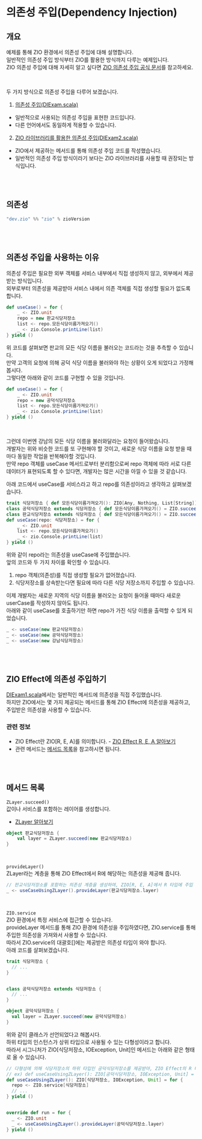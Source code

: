 # 의존성 주입(Dependency Injection)

## 개요
예제를 통해 ZIO 환경에서 의존성 주입에 대해 설명합니다.  
일반적인 의존성 주입 방식부터 ZIO를 활용한 방식까지 다루는 예제입니다.  
ZIO 의존성 주입에 대해 자세히 알고 싶다면 [ZIO 의존성 주입 공식 문서](https://zio.dev/reference/di/)를 참고하세요.

<br/>

두 가지 방식으로 의존성 주입을 다루어 보겠습니다.
1. [의존성 주입(DIExam.scala)](https://github.com/SHSongs/working-scala/blob/main/dependency-injection/src/main/scala/DiTest1.scala)
- 일반적으로 사용되는 의존성 주입을 표현한 코드입니다.
- 다른 언어에서도 동일하게 적용할 수 있습니다.
2. [ZIO 라이브러리를 활용한 의존성 주입(DIExam2.scala)](https://github.com/SHSongs/working-scala/blob/main/dependency-injection/src/main/scala/DiTest2.scala)
- ZIO에서 제공하는 메서드를 통해 의존성 주입 코드를 작성했습니다.
- 일반적인 의존성 주입 방식이라기 보다는 ZIO 라이브러리를 사용할 때 권장되는 방식입니다.



<br/><br/>

## 의존성
```scala
"dev.zio" %% "zio" % zioVersion
```



<br/><br/>

## 의존성 주입을 사용하는 이유
의존성 주입은 필요한 외부 객체를 서비스 내부에서 직접 생성하지 않고, 외부에서 제공받는 방식입니다.  
외부로부터 의존성을 제공받아 서비스 내에서 의존 객체를 직접 생성할 필요가 없도록 합니다.
```scala
def useCase() = for {
	_ <- ZIO.unit
	repo = new 판교식당저장소
	list <- repo.모든식당이름가져오기()
	_ <- zio.Console.printLine(list) 
} yield ()
```
위 코드를 살펴보면 판교의 모든 식당 이름을 불러오는 코드라는 것을 추측할 수 있습니다.  
만약 고객의 요청에 의해 공덕 식당 이름을 불러와야 하는 상황이 오게 되었다고 가정해 봅시다.  
그렇다면 아래와 같이 코드를 구현할 수 있을 것입니다.
```scala
def useCase() = for {
	_ <- ZIO.unit
	repo = new 공덕식당저장소
	list <- repo.모든식당이름가져오기()
	_ <- zio.Console.printLine(list) 
} yield ()
```
<br/>

그런데 이번엔 강남의 모든 식당 이름을 불러와달라는 요청이 들어왔습니다.  
개발자는 위와 비슷한 코드를 또 구현해야 할 것이고, 새로운 식당 이름을 요청 받을 때마다 동일한 작업을 반복해아할 것입니다.  
만약 repo 객체를 useCase 메서드로부터 분리함으로써 repo 객체에 따라 서로 다른 데이터가 표현되도록 할 수 있다면, 개발자는 많은 시간을 아낄 수 있을 것 같습니다.  

아래 코드에서 useCase를 서비스라고 하고 repo를 의존성이라고 생각하고 살펴보겠습니다.
```scala
trait 식당저장소 { def 모든식당이름가져오기(): ZIO[Any, Nothing, List[String]] }
class 공덕식당저장소 extends 식당저장소 { def 모든식당이름가져오기() = ZIO.succeed(List("식당1", "식당2")) }
class 판교식당저장소 extends 식당저장소 { def 모든식당이름가져오기() = ZIO.succeed(List("식당3", "식당4")) }
def useCase(repo: 식당저장소) = for {
	_ <- ZIO.unit
	list <- repo.모든식당이름가져오기()
	_ <- zio.Console.printLine(list)
} yield ()
```
위와 같이 repo라는 의존성을 useCase에 주입했습니다.  
앞의 코드와 두 가지 차이를 확인할 수 있습니다.  
1. repo 객체(의존성)를 직접 생성할 필요가 없어졌습니다.  
2. 식당저장소를 상속받는다면 필요에 따라 다른 식당 저장소까지 주입할 수 있습니다.

이제 개발자는 새로운 지역의 식당 이름을 불러오는 요청이 들어올 때마다 새로운 userCase를 작성하지 않아도 됩니다.  
아래와 같이 useCase를 호출하기만 하면 repo가 가진 식당 이름을 출력할 수 있게 되었습니다.  
```scala
_ <- useCase(new 판교식당저장소)
_ <- useCase(new 공덕식당저장소)
_ <- useCase(new 강남식당저장소)
```



<br/><br/>

## ZIO Effect에 의존성 주입하기
[DIExam1.scala](https://github.com/SHSongs/working-scala/blob/main/dependency-injection/src/main/scala/DiTest1.scala)에서는 일반적인 메서드에 의존성을 직접 주입했습니다.  
하지만 ZIO에서는 몇 가지 제공되는 메서드를 통해 ZIO Effect에 의존성을 제공하고, 주입받은 의존성을 사용할 수 있습니다.

### 관련 정보
- ZIO Effect란 ZIO[R, E, A]를 의미합니다. - [ZIO Effect R, E, A 알아보기](https://zio.dev/reference/core/zio/)
- 관련 메서드는 [메서드 목록](#메서드-목록)을 참고하시면 됩니다.



<br/><br/>

## 메서드 목록
`ZLayer.succeed()`  
값이나 서비스를 포함하는 레이어를 생성합니다.
- [ZLayer 알아보기](https://zio.dev/reference/contextual/zlayer/)

```scala
object 판교식당저장소 {
    val layer = ZLayer.succeed(new 판교식당저장소)
}
```
<br/>

`provideLayer()`  
ZLayer라는 계층을 통해 ZIO Effect에서 R에 해당하는 의존성을 제공해 줍니다.

```scala
// 판교식당저장소를 포함하는 의존성 계층을 생성하여, ZIO[R, E, A]에서 R 타입에 주입
_ <- useCaseUsingZLayer().provideLayer(판교식당저장소.layer) 
```
<br/>

`ZIO.service`  
ZIO 환경에서 특정 서비스에 접근할 수 있습니다.  
provideLayer 메서드를 통해 ZIO 환경에 의존성을 주입하였다면, ZIO.service를 통해 주입한 의존성을 가져와서 사용할 수 있습니다.    
따라서 ZIO.service의 대괄호[]에는 제공받은 의존성 타입이 와야 합니다.    
아래 코드를 살펴보겠습니다.

```scala
trait 식당저장소 {
  // ...
}


class 공덕식당저장소 extends 식당저장소 {
  // ...
}

object 공덕식당저장소 {
  val layer = ZLayer.succeed(new 공덕식당저장소)
}
```
위와 같이 클래스가 선언되었다고 해봅시다.  
하위 타입의 인스턴스가 상위 타입으로 사용될 수 있는 다형성이라고 합니다.  
따라서 시그니처가 ZIO[식당저장소, IOException, Unit]인 메서드는 아래와 같은 형태로 올 수 있습니다.
```scala
// 다형성에 의해 식당저장소의 하위 타입인 공덕식당저장소를 제공받아, ZIO Effect의 R 타입으로 공덕식당저장소를 사용할 수도 있습니다.
// ex) def useCaseUsingZLayer(): ZIO[공덕식당저장소, IOException, Unit] = for { ... }
def useCaseUsingZLayer(): ZIO[식당저장소, IOException, Unit] = for {
  repo <- ZIO.service[식당저장소]
  // ...
} yield ()


override def run = for {  
  _ <- ZIO.unit
  _ <- useCaseUsingZLayer().provideLayer(공덕식당저장소.layer)
} yield ()
```

